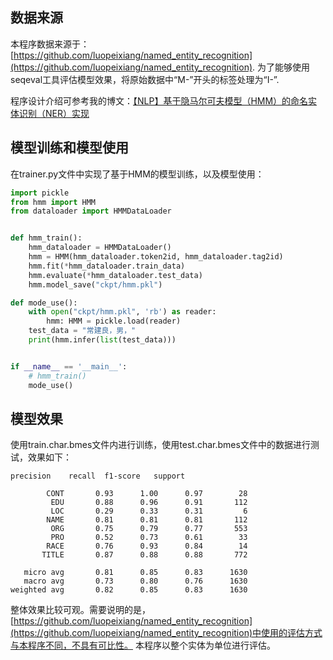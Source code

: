 ## 数据来源
本程序数据来源于：[https://github.com/luopeixiang/named_entity_recognition](https://github.com/luopeixiang/named_entity_recognition).
为了能够使用seqeval工具评估模型效果，将原始数据中“M-”开头的标签处理为“I-”.

程序设计介绍可参考我的博文：[【NLP】基于隐马尔可夫模型（HMM）的命名实体识别（NER）实现](https://piqiandong.blog.csdn.net/article/details/124065834)

## 模型训练和模型使用
在trainer.py文件中实现了基于HMM的模型训练，以及模型使用：
```python
import pickle
from hmm import HMM
from dataloader import HMMDataLoader


def hmm_train():
    hmm_dataloader = HMMDataLoader()
    hmm = HMM(hmm_dataloader.token2id, hmm_dataloader.tag2id)
    hmm.fit(*hmm_dataloader.train_data)
    hmm.evaluate(*hmm_dataloader.test_data)
    hmm.model_save("ckpt/hmm.pkl")

def mode_use():
    with open("ckpt/hmm.pkl", 'rb') as reader:
        hmm: HMM = pickle.load(reader)
    test_data = "常建良，男，"
    print(hmm.infer(list(test_data)))


if __name__ == '__main__':
    # hmm_train()
    mode_use()

```

## 模型效果
使用train.char.bmes文件内进行训练，使用test.char.bmes文件中的数据进行测试，效果如下：
```text
precision    recall  f1-score   support

        CONT       0.93      1.00      0.97        28
         EDU       0.88      0.96      0.91       112
         LOC       0.29      0.33      0.31         6
        NAME       0.81      0.81      0.81       112
         ORG       0.75      0.79      0.77       553
         PRO       0.52      0.73      0.61        33
        RACE       0.76      0.93      0.84        14
       TITLE       0.87      0.88      0.88       772

   micro avg       0.81      0.85      0.83      1630
   macro avg       0.73      0.80      0.76      1630
weighted avg       0.82      0.85      0.83      1630
```
整体效果比较可观。需要说明的是，[https://github.com/luopeixiang/named_entity_recognition](https://github.com/luopeixiang/named_entity_recognition)中使用的评估方式与本程序不同，不具有可比性。
本程序以整个实体为单位进行评估。